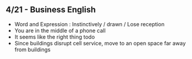 
## 4/21 - Business English
* Word and Expression : Instinctively / drawn / Lose reception
* You are in the middle of a phone call
* It seems like the right thing todo
* Since buildings disrupt cell service, move to an open space far away from buildings

